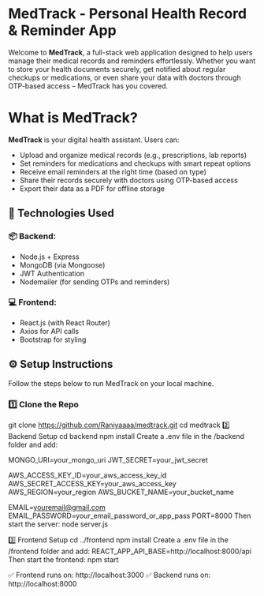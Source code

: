 # MedTrack - Personal Health Record & Reminder App

Welcome to **MedTrack**, a full-stack web application designed to help users manage their medical records and reminders effortlessly. Whether you want to store your health documents securely, get notified about regular checkups or medications, or even share your data with doctors through OTP-based access – MedTrack has you covered.



# What is MedTrack?

**MedTrack** is your digital health assistant. Users can:
- Upload and organize medical records (e.g., prescriptions, lab reports)
- Set reminders for medications and checkups with smart repeat options
- Receive email reminders at the right time (based on type)
- Share their records securely with doctors using OTP-based access
- Export their data as a PDF for offline storage



## 🔧 Technologies Used

### 📦 Backend:
- Node.js + Express
- MongoDB (via Mongoose)
- JWT Authentication
- Nodemailer (for sending OTPs and reminders)

### 💻 Frontend:
- React.js (with React Router)
- Axios for API calls
- Bootstrap for styling


## ⚙️ Setup Instructions

Follow the steps below to run MedTrack on your local machine.

### 1️⃣ Clone the Repo

git clone https://github.com/Raniyaaaa/medtrack.git
cd medtrack
2️⃣ Backend Setup
cd backend
npm install
Create a .env file in the /backend folder and add:

MONGO_URI=your_mongo_uri
JWT_SECRET=your_jwt_secret

AWS_ACCESS_KEY_ID=your_aws_access_key_id
AWS_SECRET_ACCESS_KEY=your_aws_access_key
AWS_REGION=your_region
AWS_BUCKET_NAME=your_bucket_name

EMAIL=youremail@gmail.com
EMAIL_PASSWORD=your_email_password_or_app_pass
PORT=8000
Then start the server:
node server.js

3️⃣ Frontend Setup
cd ../frontend
npm install
Create a .env file in the /frontend folder and add:
REACT_APP_API_BASE=http://localhost:8000/api
Then start the frontend:
npm start

✅ Frontend runs on: http://localhost:3000
✅ Backend runs on: http://localhost:8000
